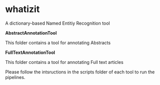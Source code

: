 # whatizit
A dictionary-based Named Entitiy Recognition tool

**AbstractAnnotationTool**
  
This folder contains a tool for annotating Abstracts



**FullTextAnnotationTool**

This folder contains a tool for annotating Full text articles


Please follow the intsructions in the scripts folder of each tool to run the pipelines.
